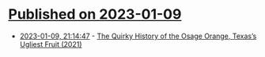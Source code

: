 # [Published on 2023-01-09](index.md)

* [2023-01-09, 21:14:47](https://news.ycombinator.com/item?id=34316167) - [The Quirky History of the Osage Orange, Texas’s Ugliest Fruit (2021)](https://www.texasmonthly.com/being-texan/osage-orange-history/)
